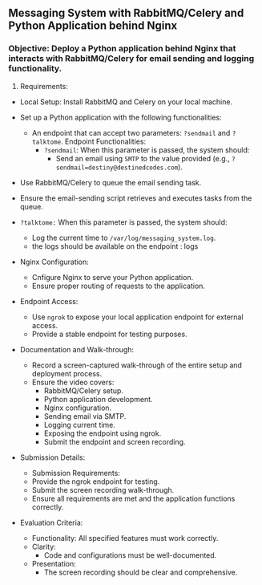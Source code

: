 ## Messaging System with RabbitMQ/Celery and Python Application behind Nginx

### Objective: Deploy a Python application behind Nginx that interacts with RabbitMQ/Celery for email sending and logging functionality.

1. Requirements:
  - Local Setup:
    Install RabbitMQ and Celery on your local machine.

  - Set up a Python application with the following functionalities:
    - An endpoint that can accept two parameters: `?sendmail` and `?talktome`.
    Endpoint Functionalities:
      - `?sendmail`: When this parameter is passed, the system should:
        - Send an email using `SMTP` to the value provided (e.g., `?sendmail=destiny@destinedcodes.com`).

  - Use RabbitMQ/Celery to queue the email sending task.
  - Ensure the email-sending script retrieves and executes tasks from the queue.
  - `?talktome:` When this parameter is passed, the system should:
    - Log the current time to `/var/log/messaging_system.log`.
    - the logs should be available on the endpoint : logs
  - Nginx Configuration:
    - Cnfigure Nginx to serve your Python application.
    - Ensure proper routing of requests to the application.
  - Endpoint Access:
    - Use `ngrok` to expose your local application endpoint for external access.
    - Provide a stable endpoint for testing purposes.
  - Documentation and Walk-through:
    - Record a screen-captured walk-through of the entire setup and deployment process.
    - Ensure the video covers:
      - RabbitMQ/Celery setup.
      - Python application development.
      - Nginx configuration.
      - Sending email via SMTP.
      - Logging current time.
      - Exposing the endpoint using ngrok.
      - Submit the endpoint and screen recording.
   - Submission Details:
     - Submission Requirements:
     - Provide the ngrok endpoint for testing.
     - Submit the screen recording walk-through.
     - Ensure all requirements are met and the application functions correctly.
 - Evaluation Criteria:
     - Functionality: All specified features must work correctly.
     - Clarity:
       - Code and configurations must be well-documented.
     - Presentation:
       - The screen recording should be clear and comprehensive.
